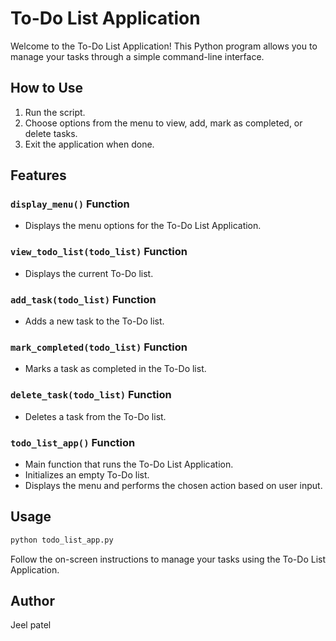 # To-Do List Application

Welcome to the To-Do List Application! This Python program allows you to manage your tasks through a simple command-line interface.

## How to Use

1. Run the script.
2. Choose options from the menu to view, add, mark as completed, or delete tasks.
3. Exit the application when done.

## Features

### `display_menu()` Function

- Displays the menu options for the To-Do List Application.

### `view_todo_list(todo_list)` Function

- Displays the current To-Do list.

### `add_task(todo_list)` Function

- Adds a new task to the To-Do list.

### `mark_completed(todo_list)` Function

- Marks a task as completed in the To-Do list.

### `delete_task(todo_list)` Function

- Deletes a task from the To-Do list.

### `todo_list_app()` Function

- Main function that runs the To-Do List Application.
- Initializes an empty To-Do list.
- Displays the menu and performs the chosen action based on user input.

## Usage

```bash
python todo_list_app.py
```

Follow the on-screen instructions to manage your tasks using the To-Do List Application.

## Author

Jeel patel
